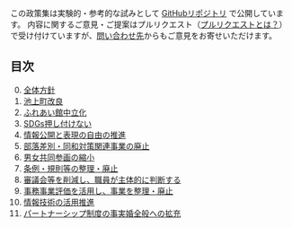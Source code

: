 この政策集は実験的・参考的な試みとして [GitHubリポジトリ](https://github.com/mimidesunya/kawasaki-mirai) で公開しています。
内容に関するご意見・ご提案はプルリクエスト（[プルリクエストとは？](https://backlog.com/ja/git-tutorial/pull-request/01/)）で受け付けていますが、[問い合わせ先](https://tatsuhiko.miya.be/#contact)からもご意見をお寄せいただけます。

## 目次
00. [全体方針](00_全体方針.md)
11. [池上町改良](11_池上町改良.md)
12. [ふれあい館中立化](12_ふれあい館中立化.md)
13. [SDGs押し付けない](13_SDGs押し付けない.md)
14. [情報公開と表現の自由の推進](14_情報公開と表現の自由の推進.md)
15. [部落差別・同和対策関連事業の廃止](15_部落差別・同和対策関連事業の廃止.md)
16. [男女共同参画の縮小](16_男女共同参画の縮小.md)
17. [条例・規則等の整理・廃止](17_条例・規則等の整理・廃止.md)
18. [審議会等を削減し、職員が主体的に判断する](18_審議会等を削減し、職員が主体的に判断する.md)
19. [事務事業評価を活用し、事業を整理・廃止](19_事務事業評価を活用し、事業を整理・廃止.md)
20. [情報技術の活用推進](20_情報技術の活用推進.md)
21. [パートナーシップ制度の事実婚全般への拡充](21_パートナーシップ制度の事実婚全般への拡充.md)
